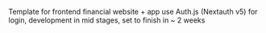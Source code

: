 Template for frontend financial website + app use Auth.js (Nextauth v5) for login, development in mid stages, set to finish in ~ 2 weeks
